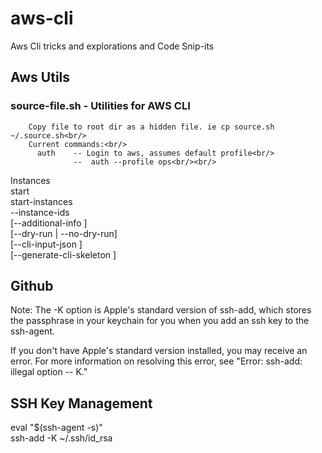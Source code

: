 # aws-cli
Aws Cli tricks and explorations and Code Snip-its

## Aws Utils

### source-file.sh - Utilities for AWS CLI
        Copy file to root dir as a hidden file. ie cp source.sh ~/.source.sh<br/>
        Current commands:<br/>
          auth    -- Login to aws, assumes default profile<br/>
                  --  auth --profile ops<br/><br/>
Instances<br/>
  start<br/>
  start-instances<br/>
  --instance-ids <value><br/>
  [--additional-info <value>]<br/>
  [--dry-run | --no-dry-run]<br/>
  [--cli-input-json <value>]<br/>
  [--generate-cli-skeleton <value>]<br/>

  ## Github
  Note: The -K option is Apple's standard version of ssh-add, which stores the passphrase in your keychain for you when you add an ssh key to the ssh-agent.

  If you don't have Apple's standard version installed, you may receive an error. For more information on resolving this error, see "Error: ssh-add: illegal option -- K."

  ## SSH Key Management<br/>
  eval "$(ssh-agent -s)"<br/>
  ssh-add -K ~/.ssh/id_rsa
